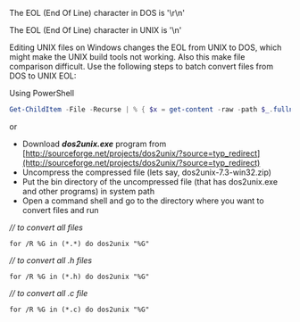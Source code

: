 The EOL (End Of Line) character in DOS is '\r\n'

The EOL (End Of Line) character in UNIX is '\n'

Editing UNIX files on Windows changes the EOL from UNIX to DOS, which might make the UNIX build tools not working. Also this make file comparison difficult. Use the following steps to batch convert files from DOS to UNIX EOL:

Using PowerShell
```powershell
Get-ChildItem -File -Recurse | % { $x = get-content -raw -path $_.fullname; $x -replace "`r`n","`n" | set-content -path $_.fullname }
```

or

* Download _**dos2unix.exe**_ program from [http://sourceforge.net/projects/dos2unix/?source=typ_redirect](http://sourceforge.net/projects/dos2unix/?source=typ_redirect) 
* Uncompress the compressed file (lets say, dos2unix-7.3-win32.zip)
* Put the bin directory of the uncompressed file (that has dos2unix.exe and other programs) in system path
* Open a command shell and go to the directory where you want to convert files and run


_// to convert all files_

`for /R %G in (*.*) do dos2unix "%G"`

_// to convert all .h files_

`for /R %G in (*.h) do dos2unix "%G"`

_// to convert all .c file_

`for /R %G in (*.c) do dos2unix "%G"`